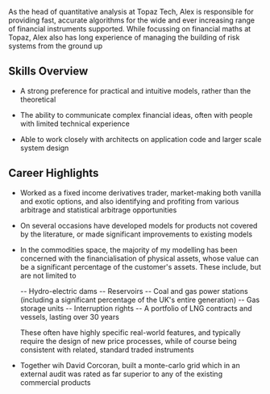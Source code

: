 As the head of quantitative analysis at Topaz Tech, Alex is responsible for providing fast, accurate 
algorithms for the wide and ever increasing range of financial instruments supported. 
While focussing on financial maths at Topaz, Alex also has long experience of managing 
the building of risk systems from the ground up


Skills Overview
---------------

- A strong preference for practical and intuitive models, rather than the theoretical

- The ability to communicate complex financial ideas, often with people with limited
  technical experience

- Able to work closely with architects on application code and larger scale system design


Career Highlights
-----------------

- Worked as a fixed income derivatives trader, market-making both vanilla and exotic options, and 
  also identifying and profiting from various arbitrage and statistical arbitrage opportunities

- On several occasions have developed models for products not covered by the literature, or 
  made significant improvements to existing models

- In the commodities space, the majority of my modelling has been concerned with 
  the financialisation of physical assets, whose value can be a significant percentage of the 
  customer's assets.  These include, but are not limited to

  -- Hydro-electric dams
  -- Reservoirs
  -- Coal and gas power stations (including a significant percentage of the UK's entire generation)
  -- Gas storage units
  -- Interruption rights
  -- A portfolio of LNG contracts and vessels, lasting over 30 years


  These often have highly specific real-world features, and typically require the design of new 
  price processes, while of course being consistent with related, standard traded instruments

- Together wih David Corcoran, built a monte-carlo grid which in an external audit 
  was rated as far superior to any of the existing commercial products



